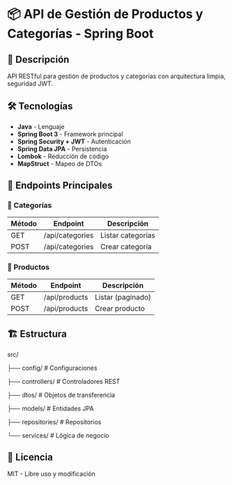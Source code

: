 # 📦 API de Gestión de Productos y Categorías - Spring Boot

## 📑 Descripción
API RESTful para gestión de productos y categorías con arquitectura limpia, seguridad JWT.

## 🛠️ Tecnologías
- **Java** - Lenguaje
- **Spring Boot 3** - Framework principal
- **Spring Security + JWT** - Autenticación
- **Spring Data JPA** - Persistencia
- **Lombok** - Reducción de código
- **MapStruct** - Mapeo de DTOs

## 🚀 Endpoints Principales

### 🔸 Categorías
| Método | Endpoint                | Descripción          |
|--------|-------------------------|----------------------|
| GET    | /api/categories         | Listar categorías    |
| POST   | /api/categories         | Crear categoría      |

### 🔸 Productos
| Método | Endpoint                | Descripción          |
|--------|-------------------------|----------------------|
| GET    | /api/products           | Listar (paginado)    |
| POST   | /api/products           | Crear producto       |

## 🏗️ Estructura
src/

├── config/ # Configuraciones

├── controllers/ # Controladores REST

├── dtos/ # Objetos de transferencia

├── models/ # Entidades JPA

├── repositories/ # Repositorios

└── services/ # Lógica de negocio


## 📝 Licencia
MIT - Libre uso y modificación




